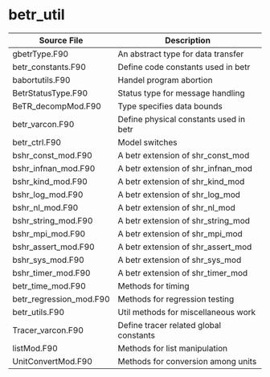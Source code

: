 # betr_util

|Source File        | Description |
|------|----|
|  gbetrType.F90 |An abstract type for data transfer|
|  betr_constants.F90|Define code constants used in betr|
|  babortutils.F90|Handel program abortion |
|  BetrStatusType.F90|Status type for message handling|
|  BeTR_decompMod.F90|Type specifies data bounds|
|  betr_varcon.F90|Define physical constants used in betr|
|  betr_ctrl.F90|Model switches|
|  bshr_const_mod.F90|A betr extension of shr_const_mod|
|  bshr_infnan_mod.F90|A betr extension of shr_infnan_mod|
|  bshr_kind_mod.F90|A betr extension of shr_kind_mod|
|  bshr_log_mod.F90|A betr extension of shr_log_mod|
|  bshr_nl_mod.F90|A betr extension of shr_nl_mod|
|  bshr_string_mod.F90|A betr extension of shr_string_mod|
|  bshr_mpi_mod.F90|A betr extension of shr_mpi_mod|
|  bshr_assert_mod.F90|A betr extension of shr_assert_mod|
|  bshr_sys_mod.F90|A betr extension of shr_sys_mod|
|  bshr_timer_mod.F90|A betr extension of shr_timer_mod|
|  betr_time_mod.F90|Methods for timing|
|  betr_regression_mod.F90|Methods for regression testing|
|  betr_utils.F90|Util methods for miscellaneous work|
|  Tracer_varcon.F90|Define tracer related global constants|
|  listMod.F90|Methods for list manipulation|
|  UnitConvertMod.F90|Methods for conversion among units|
